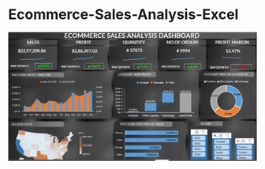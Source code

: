 # Ecommerce-Sales-Analysis-Excel

![image alt](https://github.com/nilwagh8800/Ecommerce-Sales-Analysis-Excel-/blob/5d430d243323d0e5f8d8bf22b73bf2dc8984dac1/Screenshot%202025-01-15%20130942.png)
